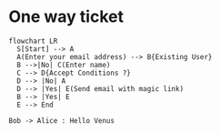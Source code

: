 # One way ticket

```mermaid
flowchart LR
  S[Start] --> A
  A(Enter your email address) --> B{Existing User}
  B -->|No| C(Enter name)
  C --> D{Accept Conditions ?}
  D --> |No| A
  D --> |Yes| E(Send email with magic link)
  B --> |Yes| E
  E --> End
```

```plantuml
Bob -> Alice : Hello Venus
```
